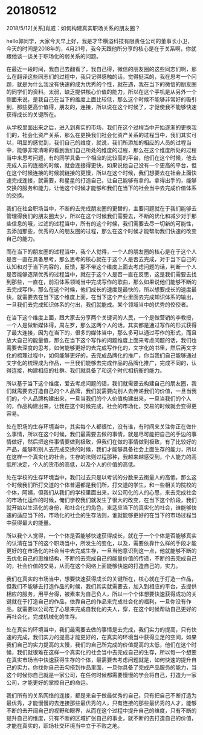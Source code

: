 # 20180512


2018/5/12[关系]肖威：如何构建真实职场关系的朋友圈？

hello郭同学，大家今天早上好，我是才华横溢科技有限责任公司的董事长小卫，今天的时间是2018年的，4月21号，我今天跟他所分享的核心是在于关系啊，你就跟他谈一谈关于职场化的弱关系的问题。


在最近一段时间，我自己去翻看了，我自己得，微信的朋友圈的这些同志们啊，那么在翻译这些同志们的过程中，我只记得感触的话，觉得挺深的，我在思考一个问题，就是为什么我没有快速的成为优秀的个性，就在遇，我在当下的微信的朋友圈的同学们的资料。太弱，缺乏提供核心价值的能力，所以在这个手机是从另外一个侧面来说，是我自己在当下的维度上面比较低，那么这个时候不能够非常好的吸引到，那些更高价值得，朋友的，连接，所以说在这个时候了，才促使我不能够快速获得成长的关键所在。


从学校里面出来之后，进入到真实的市场，我们在这个过程当中开始逐渐的更换我们的，社会化资产关系，那么在更换我们社会化资产关系的过程当中，我们其实可以，明显的感觉到，我们自己的维度，就说，我们所添加的相应的人员的过程当中，能够非常清晰的看到我们自己所处的维度的过程，那么在这个维度所处的过程当中来思考问题，有的同学具备一个相应的比较高的平台，他们在这个时候，他去完成人员的连接的时候，就会连接得更快，如果说他自己没有一个更高的平台，但在这个时候连接的时候就链接的更慢，所以在这个时候，我们想要去在社会上面快速完成连接，就需要，和星星的打造自己，让自己能够有拿的。拿得出手的，能够交换的服务和能力，让他这个时候才能够和我们在当下的社会当中去完成价值体系的交换。


我们在社会职场当中，不断的去完成朋友圈的更替的，主要问题就在于我们能够去管理得我们的朋友圈太少，所以在这个时候我们需要去，不断的优化和减少对于那些信息的哦，过滤的过程当中，所有的这个时候，我们需要去尽一切新的可能性，去添加那些，优秀的人的朋友圈的过程，那么在这个时候才能帮助我们快速的改变自己的能力。


而在当下的朋友圈的过程当中，我个人觉得，一个人的朋友圈的核心是在于这个人是否一直在具备思考，那么思考的核心就在于这个人是否去完成，对于当下自己的认知和对于当下内容的，反馈，那不带这个维度上面去考虑问题的话，判断一个人是否能够逐渐优秀的过程当中，就在于这个人是否一直在反思，这是我们需要去找到那些，一直在，前沿体系领域当中完成写作的歌曲，那么如果说他们能够不断的去完成写作，那么在这个时候，他们成长的速度是最快的，所以想要成长的速度最快，就需要去在当下这个维度上面，在当下这个产业里面去完成知识体系的输出，一旦我们去完成知识体系的付出，我们就能成。某个领域当中的优秀的佼佼者。


在当下这个维度上面，跟大家去分享两个关键词的人民，一个是做营销的李教授，一个人是做新媒体得，周左罗，那么这两个人的话，其实都是通过写作的形式获得了最大连接，因为在当下的，很多的媒体当中，那么多可以通过写作的形式，而且放大自己的能量值，那么在当下这个写作的问题维度上面来考虑问题的话，我们也需要去深度的思考，如何能够更好的去完成写作化的，文字化的书里，然后再文字化的梳理过程中，如何能够更好的，去完成品牌化的推广，你当我们自己能够通过文字化的梳理成为作品，一旦我们能够去完成作品的品牌化推广，完成不同的，认得连接，构建相应的社群。我们就具备了和这个时代相抗衡的能力。


所以基于当下这个维度，爱去考虑问题的话，我们就需要去构建自己的朋友圈，我们就需要去打造自己的个人品牌，我们就需要向别人去传递我们的价值，一旦当我们的，个人品牌构建出来，一旦当我们的个人价值构建出来，一旦当我们的个人的，作品构建出来，让我在这个时候完成，社会的市场化，交易的时候就会变得更容易。


处在职场的生存环境当中，其实每个人都很忙，没有谁，有时间来关注你正在做什么事情，所以在这个时候，我们最需要去做的事情，就是尽可能把自己的手边的事情做好，然后把这件事情要做到极致，但我们在做的事情做到极致，有了比较好的产品，能够和别人去完成交换的时候，我们才能够具备社会上面生存的能力，所以在这样一个真实化的社会，生存的法则过程那种，我越来越感受到，个人能力的高低所决定，个人的货币的高低，以及个人的价值的高低。


处在学校的生存环境当中，我们过去只是以考试的分数来去衡量人的高低，那么这个时候我们所打交道的个体普遍都是我们所，打交道的学生，和一些相关的院校的个体，阿姨，但我们从我们的学校里面出来，以公司化的人的心思，来去完成社会的市场化运作的时候，俺们学校我们就发生了很大的改变，在当下这个阶段，我们就开始以生活化的身份，和社会化的角色，来适应当下的真实化的社会，谁能够快速的适应当下的，市场化的社会的生存法则，谁就能够更好的在当下的市场过程当中获得最大的能量。


所以我个人觉得，一个个体是否能够快速获得成长，就在于一个个体是否能够真实的认清在当下的这个职场当中，所发生的变化，以及，需要依靠什么样的手段才能更好的在市场化的社会当中去完成生存，一旦当他意识到这一点，他就能够不断的去优化自己的思维结构，不断的去完成自己的能量价值的传递，不断的去完成自己的，社会价值的交易，从而在这个网络上面能够快速的打造自己的，实力。


我们在真实的市场当中，想要快速获得成长的关键所在，核心就在于打造一作品，但我们不能够去打造作品的时候，我们其实就需要去，加入到相应的平台，去提供相应的服务，用平台得，被素来为自己负人，所以一个个体想要快速获得成功的关键就在于打造自己的作品，依靠自己的作品来完成社会化的福利，一旦你没有作品，就需要以公司花了心思来完成自我化的夫人，穿，在这个时候帮助自己更好的再社会化，完成机械化的生存。


处在真实的环境当中，我们最需要去做的事情是去完成，我们实力的提高，只有快速的完成，我们实力的提高才能更好的，在真实的环境当中获得立足的空间，如果我们自己的实力提高的太慢，我们的自己所完成的价值提高的太低，他们在这个时候，我们就很难在这样一个真实化的社会当中去完成自己的生存，所以每一个想要在真实市场当中快速获得生存的个体，最需要去考虑问题就是，如何快速的提升自己的实力，你找你自己去勾搭到作品里面，一旦你具备了完成产品服务的能力，当这个时候你自己就是一家公司，在任何时候都需要慢慢的学会将自己，打造为一家公司，才能更好的掌控自己的命运。


我们所有的关系网络的连接，都是来自于做最优秀的自己，只有把自己不断打造为最优秀，才能慢慢的去连接那些最优秀的人，只有连接的那些最优秀的人才，能够不断的去开阔自己的视野和眼界，从而在这个过程中提升自己的维度，只有不断的提升自己的维度，只有不断的区域扩张自己的事业，就不断的去打造自己的价值，才能在真实的，职场社交环境当中立于不败之地。
